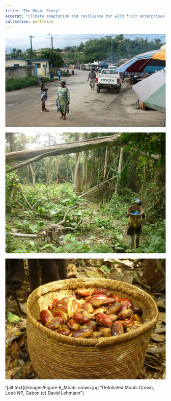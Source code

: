 ```yaml
---
title: "The Moabi Story"
excerpt: "Climate adaptation and resilience for wild fruit enterprises <br/><img src='/images/Moabi.png'>"
collection: portfolio
---
```


![](/images/gabon1.png)

![](/images/gabon2.png)

![](/images/gabon5.png)

![alt text](/images/Figure 8_Moabi crown.jpg "Defoliated Moabi Crown, Lopé NP, Gabon (c) David Lehmann")




